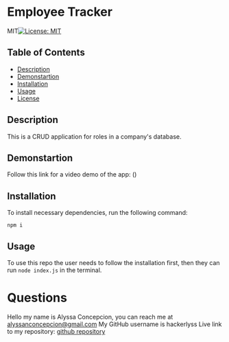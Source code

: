 # Employee Tracker
MIT[![License: MIT](https://img.shields.io/badge/License-MIT-yellow.svg)](https://opensource.org/licenses/MIT) 
## Table of Contents 
- [Description](#description)
- [Demonstartion](#demonstration)
- [Installation](#installation)
- [Usage](#usage)
- [License](#license)

## Description 
This is a CRUD application for roles in a company's database.

## Demonstartion
Follow this link for a video demo of the app: ()
## Installation
To install necessary dependencies, run the following command:

``` npm i ```

## Usage
To use this repo the user needs to follow the installation first, then they can run ``` node index.js ``` in the terminal.


# Questions
Hello my name is Alyssa Concepcion, you can reach me at alyssanconcepcion@gmail.com
My GitHub username is hackerlyss
Live link to my repository: [github repository](https://www.github.com/hackerlyss/employee_tracker)